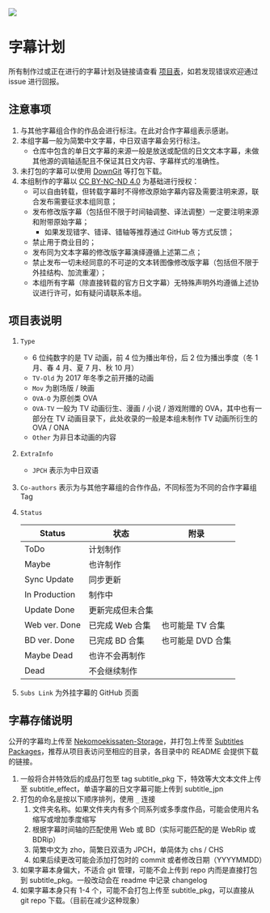 ![](没有奶茶.jpg)

# 字幕计划

所有制作过或正在进行的字幕计划及链接请查看 [项目表](https://github.com/orgs/Nekomoekissaten-SUB/projects/1)，如若发现错误欢迎通过 issue 进行回报。

## 注意事项

1. 与其他字幕组合作的作品会进行标注。在此对合作字幕组表示感谢。
2. 本组字幕一般为简繁中文字幕，中日双语字幕会另行标注。
	- 仓库中包含的单日文字幕的来源一般是放送或配信的日文文本字幕，未做其他源的调轴适配且不保证其日文内容、字幕样式的准确性。
3. 未打包的字幕可以使用 [DownGit](https://downgit.github.io/) 等打包下载。
4. 本组制作的字幕以 [CC BY-NC-ND 4.0](https://creativecommons.org/licenses/by-nc-nd/4.0/) 为基础进行授权：
	- 可以自由转载，但转载字幕时不得修改原始字幕内容及需要注明来源，联合发布需要征求本组同意；
	- 发布修改版字幕（包括但不限于时间轴调整、译法调整）一定要注明来源和附带原始字幕；
		- 如果发现错字、错译、错轴等推荐通过 GitHub 等方式反馈；
	- 禁止用于商业目的；
	- 发布同为文本字幕的修改版字幕演绎遵循上述第二点；
	- 禁止发布一切未经同意的不可逆的文本转图像修改版字幕（包括但不限于外挂结构、加流重灌）；
	- 本组所有字幕（除直接转载的官方日文字幕）无特殊声明外均遵循上述协议进行许可，如有疑问请联系本组。

## 项目表说明

1. `Type`
	- 6 位纯数字的是 TV 动画，前 4 位为播出年份，后 2 位为播出季度（冬 1 月、春 4 月、夏 7 月、秋 10 月）
	- `TV-Old` 为 2017 年冬季之前开播的动画
	- `Mov` 为剧场版 / 映画
	- `OVA-O` 为原创类 OVA
	- `OVA-TV` 一般为 TV 动画衍生、漫画 / 小说 / 游戏附赠的 OVA，其中也有一部分在 TV 动画目录下，此处收录的一般是本组未制作 TV 动画所衍生的 OVA / ONA
	- `Other` 为非日本动画的内容

2. `ExtraInfo`
	- `JPCH` 表示为中日双语

3. `Co-authors` 表示为与其他字幕组的合作作品，不同标签为不同的合作字幕组 Tag

4. `Status`

	Status | 状态     | 附录
	---    | -------- | ---
	ToDo   | 计划制作
	Maybe  | 也许制作
	Sync Update | 同步更新
	In Production | 制作中
	Update Done | 更新完成但未合集
	Web ver. Done | 已完成 Web 合集 | 也可能是 TV 合集
	BD ver. Done | 已完成 BD 合集 | 也可能是 DVD 合集
	Maybe Dead | 也许不会再制作
	Dead | 不会继续制作

5. `Subs Link` 为外挂字幕的 GitHub 页面

## 字幕存储说明

公开的字幕均上传至 [Nekomoekissaten-Storage](https://github.com/Nekomoekissaten-SUB/Nekomoekissaten-Storage)，并打包上传至 [Subtitles Packages](https://github.com/Nekomoekissaten-SUB/Nekomoekissaten-Storage/releases/tag/subtitle_pkg)，推荐从项目表访问至相应的目录，各目录中的 README 会提供下载的链接。

1. 一般将合并特效后的成品打包至 tag subtitle_pkg 下，特效等大文本文件上传至 subtitle_effect，单语字幕的日文字幕可能上传到 subtitle_jpn
2. 打包的命名是按以下顺序排列，使用 `_` 连接
	1. 文件夹名称。如果文件夹内有多个同系列或多季度作品，可能会使用片名缩写或增加季度缩写
	2. 根据字幕时间轴的匹配使用 Web 或 BD（实际可能匹配的是 WebRip 或 BDRip）
	3. 简繁中文为 zho，简繁日双语为 JPCH，单简体为 chs / CHS
	4. 如果后续更改可能会添加打包时的 commit 或者修改日期（YYYYMMDD）
3. 如果字幕本身偏大，不适合 git 管理，可能不会上传到 repo 内而是直接打包到 subtitle_pkg。一般改动会在 readme 中记录 changelog
4. 如果字幕本身只有 1-4 个，可能不会打包上传至 subtitle_pkg，可以直接从 git repo 下载。（目前在减少这种现象）
